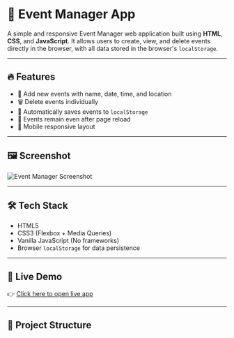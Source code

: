 # 📅 Event Manager App

A simple and responsive Event Manager web application built using **HTML**, **CSS**, and **JavaScript**. It allows users to create, view, and delete events directly in the browser, with all data stored in the browser's `localStorage`.

---

## 🔥 Features

- 📌 Add new events with name, date, time, and location
- 🗑️ Delete events individually
- 💾 Automatically saves events to `localStorage`
- 🔁 Events remain even after page reload
- 📱 Mobile responsive layout

---

## 🖼️ Screenshot

![Event Manager Screenshot](https://via.placeholder.com/800x400?text=Event+Manager+Screenshot)


---

## 🛠️ Tech Stack

- HTML5
- CSS3 (Flexbox + Media Queries)
- Vanilla JavaScript (No frameworks)
- Browser `localStorage` for data persistence

---

## 🚀 Live Demo

👉 [Click here to open live app](https://event-manager-app-indol.vercel.app/)


---

## 📁 Project Structure
